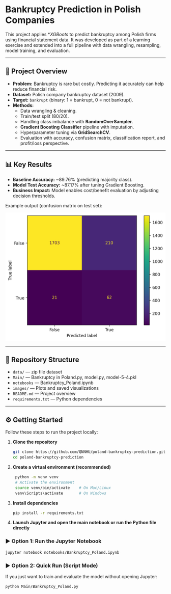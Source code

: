 # Bankruptcy Prediction in Polish Companies

This project applies **XGBoots* to predict bankruptcy among Polish firms using financial statement data. It was developed as part of a learning exercise and extended into a full pipeline with data wrangling, resampling, model training, and evaluation.

---

## 📌 Project Overview
- **Problem:** Bankruptcy is rare but costly. Predicting it accurately can help reduce financial risk.  
- **Dataset:** Polish company bankruptcy dataset (2009).  
- **Target:** `bankrupt` (binary: 1 = bankrupt, 0 = not bankrupt).  
- **Methods:**  
  - Data wrangling & cleaning.  
  - Train/test split (80/20).  
  - Handling class imbalance with **RandomOverSampler**.  
  - **Gradient Boosting Classifier** pipeline with imputation.  
  - Hyperparameter tuning via **GridSearchCV**.  
  - Evaluation with accuracy, confusion matrix, classification report, and profit/loss perspective.  

---

## 📊 Key Results
- **Baseline Accuracy:** ~89.76% (predicting majority class).  
- **Model Test Accuracy:** ~87.17% after tuning Gradient Boosting.  
- **Business Impact:** Model enables cost/benefit evaluation by adjusting decision thresholds.  

Example output (confusion matrix on test set):

![Confusion Matrix](images/confusion_matrix.png)

---
## 📂 Repository Structure
- `data/` — zip file dataset
- `Main/` — Bankruptcy in Poland.py, model.py, model-5-4.pkl
- `notebooks` — Bankruptcy_Poland.ipynb
- `images/` — Plots and saved visualizations
- `README.md` — Project overview
- `requirements.txt` — Python dependencies

---

## ⚙️ Getting Started

Follow these steps to run the project locally:

1. **Clone the repository**
   ```bash
   git clone https://github.com/QNNHU/poland-bankruptcy-prediction.git
   cd poland-bankruptcy-prediction

2. **Create a virtual environment (recommended)**
   ```bash
    python -m venv venv
    # Activate the environment
    source venv/bin/activate    # On Mac/Linux
    venv\Scripts\activate       # On Windows

3. **Install dependencies**
   ```bash
   pip install -r requirements.txt

4. **Launch Jupyter and open the main notebook or run the Python file directly**
### ▶️ Option 1: Run the Jupyter Notebook
```bash
jupyter notebook notebooks/Bankruptcy_Poland.ipynb
```

### ▶️ Option 2: Quick Run (Script Mode)
If you just want to train and evaluate the model without opening Jupyter:

```bash
python Main/Bankruptcy_Poland.py
```